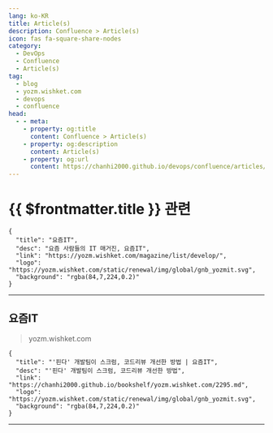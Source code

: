 ```yaml
---
lang: ko-KR
title: Article(s)
description: Confluence > Article(s)
icon: fas fa-square-share-nodes
category:
  - DevOps
  - Confluence
  - Article(s)
tag: 
  - blog
  - yozm.wishket.com
  - devops
  - confluence
head:
  - - meta:
    - property: og:title
      content: Confluence > Article(s)
    - property: og:description
      content: Article(s)
    - property: og:url
      content: https://chanhi2000.github.io/devops/confluence/articles/
---
```


# {{ $frontmatter.title }} 관련

```component VPCard
{
  "title": "요즘IT", 
  "desc": "요즘 사람들의 IT 매거진, 요즘IT", 
  "link": "https://yozm.wishket.com/magazine/list/develop/", 
  "logo": "https://yozm.wishket.com/static/renewal/img/global/gnb_yozmit.svg", 
  "background": "rgba(84,7,224,0.2)"
}
```

---

## 요즘IT

> yozm.wishket.com

```component VPCard
{
  "title": "'핀다' 개발팀이 스크럼, 코드리뷰 개선한 방법 | 요즘IT",
  "desc": "'핀다' 개발팀이 스크럼, 코드리뷰 개선한 방법",
  "link": "https://chanhi2000.github.io/bookshelf/yozm.wishket.com/2295.md",
  "logo": "https://yozm.wishket.com/static/renewal/img/global/gnb_yozmit.svg", 
  "background": "rgba(84,7,224,0.2)"
}
```

---

<TagLinks />